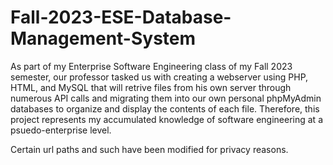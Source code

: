 # Fall-2023-ESE-Database-Management-System
As part of my Enterprise Software Engineering class of my Fall 2023 semester, our professor tasked us with creating a webserver using PHP, HTML, and MySQL that will retrive files from his own server through numerous API calls and migrating them into our own personal phpMyAdmin databases to organize and display the contents of each file. Therefore, this project represents my accumulated knowledge of software engineering at a psuedo-enterprise level.

Certain url paths and such have been modified for privacy reasons.
